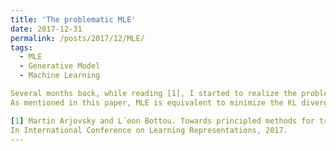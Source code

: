 ```yaml
---
title: 'The problematic MLE'
date: 2017-12-31
permalink: /posts/2017/12/MLE/
tags:
  - MLE
  - Generative Model
  - Machine Learning

Several months back, while reading [1], I started to realize the problem of MLE. Writing my new paper where I need to specify drawbacks of MLE for TPP, I went through this paper again and think it is valuable to take some notes.
As mentioned in this paper, MLE is equivalent to minimize the KL divergence between the real data distribution (Pr) and the generator's distribution (Pg).

[1] Martin Arjovsky and L´eon Bottou. Towards principled methods for training generative adversarial networks.
In International Conference on Learning Representations, 2017.
---
```



